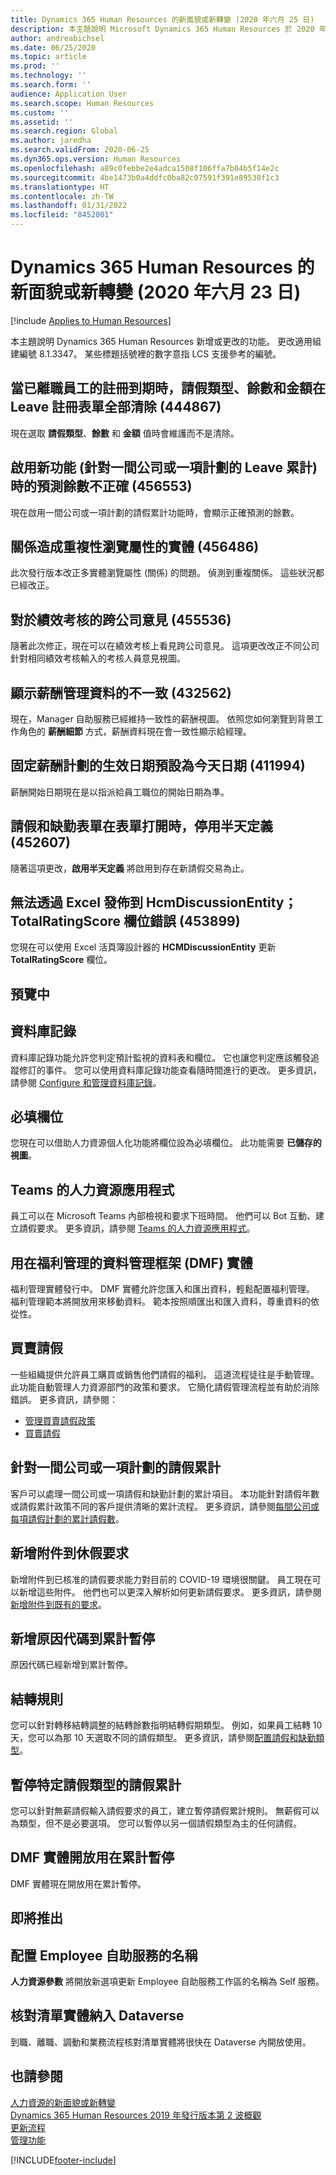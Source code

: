 ```yaml
---
title: Dynamics 365 Human Resources 的新面貌或新轉變 (2020 年六月 25 日)
description: 本主題說明 Microsoft Dynamics 365 Human Resources 於 2020 年六月23 日新增或更改的功能。
author: andreabichsel
ms.date: 06/25/2020
ms.topic: article
ms.prod: ''
ms.technology: ''
ms.search.form: ''
audience: Application User
ms.search.scope: Human Resources
ms.custom: ''
ms.assetid: ''
ms.search.region: Global
ms.author: jaredha
ms.search.validFrom: 2020-06-25
ms.dyn365.ops.version: Human Resources
ms.openlocfilehash: a89c0febbe2e4adca1508f106ffa7b84b5f14e2c
ms.sourcegitcommit: 4be1473b0a4ddfc0ba82c07591f391e89538f1c3
ms.translationtype: HT
ms.contentlocale: zh-TW
ms.lasthandoff: 01/31/2022
ms.locfileid: "8452001"
---
```

# <a name="whats-new-or-changed-in-dynamics-365-human-resources-june-23-2020"></a>Dynamics 365 Human Resources 的新面貌或新轉變 (2020 年六月 23 日)

[!include [Applies to Human Resources](../includes/applies-to-hr.md)]



本主題說明 Dynamics 365 Human Resources 新增或更改的功能。 更改適用組建編號 8.1.3347。 某些標題括號裡的數字意指 LCS 支援參考的編號。

## <a name="when-an-enrollment-is-expired-for-a-terminated-employee-the-leave-type-balance-and-amount-are-all-cleared-in-the-leave-enrollment-form-444867"></a>當已離職員工的註冊到期時，請假類型、餘數和金額在 Leave 註冊表單全部清除 (444867)

現在選取 **請假類型**、**餘數** 和 **金額** 值時會維護而不是清除。

## <a name="incorrect-forecasted-balance-when-new-feature-leave-accrual-for-a-single-company-or-a-single-plan-is-enabled-456553"></a>啟用新功能 (針對一間公司或一項計劃的 Leave 累計) 時的預測餘數不正確 (456553)

現在啟用一間公司或一項計劃的請假累計功能時，會顯示正確預測的餘數。

## <a name="entities-with-relations-that-result-in-duplicate-navigation-properties-456486"></a>關係造成重複性瀏覽屬性的實體 (456486)

此次發行版本改正多實體瀏覽屬性 (關係) 的問題。 偵測到重複關係。 這些狀況都已經改正。
 
## <a name="cross-company-comments-on-performance-review-455536"></a>對於績效考核的跨公司意見 (455536)

隨著此次修正，現在可以在績效考核上看見跨公司意見。 這項更改改正不同公司針對相同績效考核輸入的考核人員意見視圖。
 
## <a name="inconsistency-in-showing-compensation-management-data-432562"></a>顯示薪酬管理資料的不一致 (432562)

現在，Manager 自助服務已經維持一致性的薪酬視圖。 依照您如何瀏覽到背景工作角色的 **薪酬細節** 方式，薪酬資料現在會一致性顯示給經理。
 
## <a name="fixed-compensation-plans-effective-date-defaults-to-todays-date-411994"></a>固定薪酬計劃的生效日期預設為今天日期 (411994)

薪酬開始日期現在是以指派給員工職位的開始日期為準。

## <a name="leave-and-absence-form-enable-half-day-definition-is-disabled-when-form-opens-452607"></a>請假和缺勤表單在表單打開時，停用半天定義 (452607)

隨著這項更改，**啟用半天定義** 將啟用到存在新請假交易為止。 

## <a name="unable-to-publish-to-hcmdiscussionentity-via-excel-totalratingscore-field-error-453899"></a>無法透過 Excel 發佈到 HcmDiscussionEntity；TotalRatingScore 欄位錯誤 (453899)

您現在可以使用 Excel 活頁簿設計器的 **HCMDiscussionEntity** 更新 **TotalRatingScore** 欄位。

## <a name="in-preview"></a>預覽中

## <a name="database-logging"></a>資料庫記錄

資料庫記錄功能允許您判定預計監視的資料表和欄位。 它也讓您判定應該觸發追蹤修訂的事件。 您可以使用資料庫記錄功能查看隨時間進行的更改。 更多資訊，請參閱 [Configure 和管理資料庫記錄](hr-admin-database-logging.md)。

## <a name="mandatory-fields"></a>必填欄位 

您現在可以借助人力資源個人化功能將欄位設為必填欄位。 此功能需要 **已儲存的視圖**。

## <a name="human-resources-application-in-teams"></a>Teams 的人力資源應用程式

員工可以在 Microsoft Teams 內部檢視和要求下班時間。 他們可以 Bot 互動、建立請假要求。 更多資訊，請參閱 [Teams 的人力資源應用程式](./hr-admin-teams-leave-app.md)。 

## <a name="data-management-framework-dmf-entities-for-benefits-management"></a>用在福利管理的資料管理框架 (DMF) 實體
 
福利管理實體發行中。 DMF 實體允許您匯入和匯出資料，輕鬆配置福利管理。 福利管理範本將開放用來移動資料。 範本按照順匯出和匯入資料，尊重資料的依從性。

## <a name="buy-and-sell-leave"></a>買賣請假 

一些組織提供允許員工購買或銷售他們請假的福利。 這道流程徒往是手動管理。 此功能自動管理人力資源部門的政策和要求。 它簡化請假管理流程並有助於消除錯誤。 更多資訊，請參閱：

- [管理買賣請假政策](hr-leave-and-absence-manage-buy-and-sell-leave-policies.md)
- [買賣請假](hr-employee-self-service-buy-sell-leave.md)

## <a name="leave-accrual-for-a-single-company-or-single-plan"></a>針對一間公司或一項計劃的請假累計

客戶可以處理一間公司或一項請假和缺勤計劃的累計項目。 本功能針對請假年數或請假累計政策不同的客戶提供清晰的累計流程。 更多資訊，請參閱[每間公司或每項請假計劃的累計請假數](hr-leave-and-absence-accrue.md)。

## <a name="add-attachments-to-time-off-requests"></a>新增附件到休假要求

新增附件到已核准的請假要求能力對目前的 COVID-19 環境很關鍵。 員工現在可以新增這些附件。 他們也可以更深入解析如何更新請假要求。 更多資訊，請參閱[新增附件到既有的要求](hr-employee-self-service-request-time-off.md#add-an-attachment-to-an-existing-request)。

## <a name="add-reason-code-to-accrual-suspensions"></a>新增原因代碼到累計暫停 

原因代碼已經新增到累計暫停。

## <a name="carry-forward-rules"></a>結轉規則 

您可以針對轉移結轉調整的結轉餘數指明結轉假期類型。 例如，如果員工結轉 10 天，您可以為那 10 天選取不同的請假類型。 更多資訊，請參閱[配置請假和缺勤類型](hr-leave-and-absence-types.md)。

## <a name="suspend-leave-accrual-for-specified-leave-types"></a>暫停特定請假類型的請假累計

您可以針對無薪請假輸入請假要求的員工，建立暫停請假累計規則。 無薪假可以為類型，但不是必要選項。 您可以暫停以另一個請假類型為主的任何請假。

## <a name="dmf-entity-available-for-accrual-suspensions"></a>DMF 實體開放用在累計暫停 

DMF 實體現在開放用在累計暫停。

## <a name="coming-soon"></a>即將推出

## <a name="configure-the-name-of-employee-self-service"></a>配置 Employee 自助服務的名稱

**人力資源參數** 將開放新選項更新 Employee 自助服務工作區的名稱為 Self 服務。

## <a name="checklist-entities-included-in-dataverse"></a>核對清單實體納入 Dataverse

到職、離職、調動和業務流程核對清單實體將很快在 Dataverse 內開放使用。

## <a name="see-also"></a>也請參閱

[人力資源的新面貌或新轉變](hr-admin-whats-new.md)</br>
[Dynamics 365 Human Resources 2019 年發行版本第 2 波概觀](/dynamics365-release-plan/2019wave2/dynamics365-human-resources/)</br>
[更新流程](hr-admin-setup-update-process.md)</br>
[管理功能](hr-admin-manage-features.md)

[!INCLUDE[footer-include](../includes/footer-banner.md)]